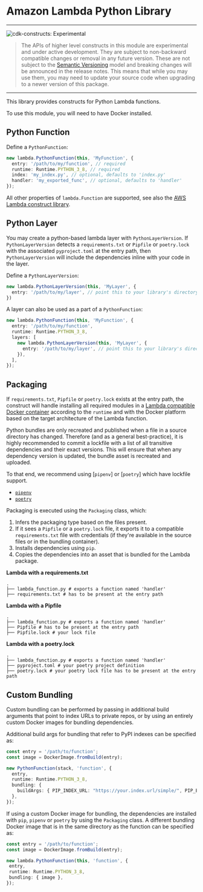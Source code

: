 # Amazon Lambda Python Library

<!--BEGIN STABILITY BANNER-->

---

![cdk-constructs: Experimental](https://img.shields.io/badge/cdk--constructs-experimental-important.svg?style=for-the-badge)

> The APIs of higher level constructs in this module are experimental and under active development.
> They are subject to non-backward compatible changes or removal in any future version. These are
> not subject to the [Semantic Versioning](https://semver.org/) model and breaking changes will be
> announced in the release notes. This means that while you may use them, you may need to update
> your source code when upgrading to a newer version of this package.

---

<!--END STABILITY BANNER-->

This library provides constructs for Python Lambda functions.

To use this module, you will need to have Docker installed.

## Python Function

Define a `PythonFunction`:

```ts
new lambda.PythonFunction(this, 'MyFunction', {
  entry: '/path/to/my/function', // required
  runtime: Runtime.PYTHON_3_8, // required
  index: 'my_index.py', // optional, defaults to 'index.py'
  handler: 'my_exported_func', // optional, defaults to 'handler'
});
```

All other properties of `lambda.Function` are supported, see also the [AWS Lambda construct library](https://github.com/aws/aws-cdk/tree/master/packages/%40aws-cdk/aws-lambda).

## Python Layer

You may create a python-based lambda layer with `PythonLayerVersion`. If `PythonLayerVersion` detects a `requirements.txt`
or `Pipfile` or `poetry.lock` with the associated `pyproject.toml` at the entry path, then `PythonLayerVersion` will include the dependencies inline with your code in the
layer.

Define a `PythonLayerVersion`:

```ts
new lambda.PythonLayerVersion(this, 'MyLayer', {
  entry: '/path/to/my/layer', // point this to your library's directory
})
```

A layer can also be used as a part of a `PythonFunction`:

```ts
new lambda.PythonFunction(this, 'MyFunction', {
  entry: '/path/to/my/function',
  runtime: Runtime.PYTHON_3_8,
  layers: [
    new lambda.PythonLayerVersion(this, 'MyLayer', {
      entry: '/path/to/my/layer', // point this to your library's directory
    }),
  ],
});
```

## Packaging

If `requirements.txt`, `Pipfile` or `poetry.lock` exists at the entry path, the construct will handle installing all required modules in a [Lambda compatible Docker container](https://gallery.ecr.aws/sam/build-python3.7) according to the `runtime` and with the Docker platform based on the target architecture of the Lambda function.

Python bundles are only recreated and published when a file in a source directory has changed.
Therefore (and as a general best-practice), it is highly recommended to commit a lockfile with a
list of all transitive dependencies and their exact versions. This will ensure that when any dependency version is updated, the bundle asset is recreated and uploaded.

To that end, we recommend using [`pipenv`] or [`poetry`] which have lockfile support.

- [`pipenv`](https://pipenv-fork.readthedocs.io/en/latest/basics.html#example-pipfile-lock)
- [`poetry`](https://python-poetry.org/docs/basic-usage/#commit-your-poetrylock-file-to-version-control)

Packaging is executed using the `Packaging` class, which:

1. Infers the packaging type based on the files present.
2. If it sees a `Pipfile` or a `poetry.lock` file, it exports it to a compatible `requirements.txt` file with credentials (if they're available in the source files or in the bundling container).
3. Installs dependencies using `pip`.
4. Copies the dependencies into an asset that is bundled for the Lambda package.

**Lambda with a requirements.txt**

```plaintext
.
├── lambda_function.py # exports a function named 'handler'
├── requirements.txt # has to be present at the entry path
```

**Lambda with a Pipfile**

```plaintext
.
├── lambda_function.py # exports a function named 'handler'
├── Pipfile # has to be present at the entry path
├── Pipfile.lock # your lock file
```

**Lambda with a poetry.lock**

```plaintext
.
├── lambda_function.py # exports a function named 'handler'
├── pyproject.toml # your poetry project definition
├── poetry.lock # your poetry lock file has to be present at the entry path
```

## Custom Bundling

Custom bundling can be performed by passing in additional build arguments that point to index URLs to private repos, or by using an entirely custom Docker images for bundling dependencies.

Additional build args for bundling that refer to PyPI indexes can be specified as:

```ts
const entry = '/path/to/function';
const image = DockerImage.fromBuild(entry);

new PythonFunction(stack, 'function', {
  entry,
  runtime: Runtime.PYTHON_3_8,
  bundling: {
    buildArgs: { PIP_INDEX_URL: "https://your.index.url/simple/", PIP_EXTRA_INDEX_URL: "https://your.extra-index.url/simple/" },
  },
});
```

If using a custom Docker image for bundling, the dependencies are installed with `pip`, `pipenv` or `poetry` by using the `Packaging` class. A different bundling Docker image that is in the same directory as the function can be specified as:

 ```ts
const entry = '/path/to/function';
const image = DockerImage.fromBuild(entry);

new lambda.PythonFunction(this, 'function', {
  entry,
  runtime: Runtime.PYTHON_3_8,
  bundling: { image },
});
```
